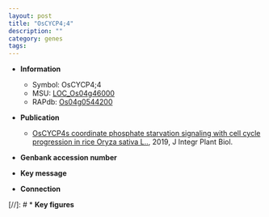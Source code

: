 ```yaml
---
layout: post
title: "OsCYCP4;4"
description: ""
category: genes
tags: 
---
```


* **Information**  
    + Symbol: OsCYCP4;4  
    + MSU: [LOC_Os04g46000](http://rice.plantbiology.msu.edu/cgi-bin/ORF_infopage.cgi?orf=LOC_Os04g46000)  
    + RAPdb: [Os04g0544200](http://rapdb.dna.affrc.go.jp/viewer/gbrowse_details/irgsp1?name=Os04g0544200)  

* **Publication**  
    + [OsCYCP4s coordinate phosphate starvation signaling with cell cycle progression in rice Oryza sativa L..](http://www.ncbi.nlm.nih.gov/pubmed?term=OsCYCP4s+coordinate+phosphate+starvation+signaling+with+cell+cycle+progression+in+rice+Oryza+sativa+L..%5BTitle%5D), 2019, J Integr Plant Biol.

* **Genbank accession number**  

* **Key message**  

* **Connection**  

[//]: # * **Key figures**  


